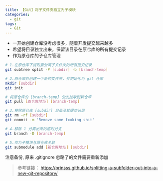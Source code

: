 ```yaml
---
title: 【Git】将子文件夹独立为子模块
categories:
  - git
tags:
  - Git
---
```


* 一开始创建仓库没考虑很多，随着开发提交越来越多
* 希望将目录独立出来，保留该目录在原仓库的所有提交记录
* 作为原仓库的子仓库管理

```bash
# 1.在原仓库下提取要分离子文件夹的所有提交记录
git subtree split -P [subdir] -b [branch-temp]
```

```bash
# 2.原仓库外创建一个新的文件夹，并初始化为 git 仓库
mkdir [subdir]
git init

# 将原仓库的 [branch-temp] 分支拉取到新仓库
git pull [原仓库地址] [branch-temp]
```

```bash
# 3.移除原仓库 [subdir] 目录及其提交记录
git rm -rf [subdir]
git commit -m 'Remove some fxxking shit'

# 4.移除 1 分离出来的临时分支
git branch -D [branch-temp]

# 5.作为子模块与原仓库关联
git submodule add [新仓库地址] [subdir]
```

注意备份, 原来 .gitignore 忽略了的文件需要重新添加

> 参考链接：
> https://prinsss.github.io/splitting-a-subfolder-out-into-a-new-git-repository/

